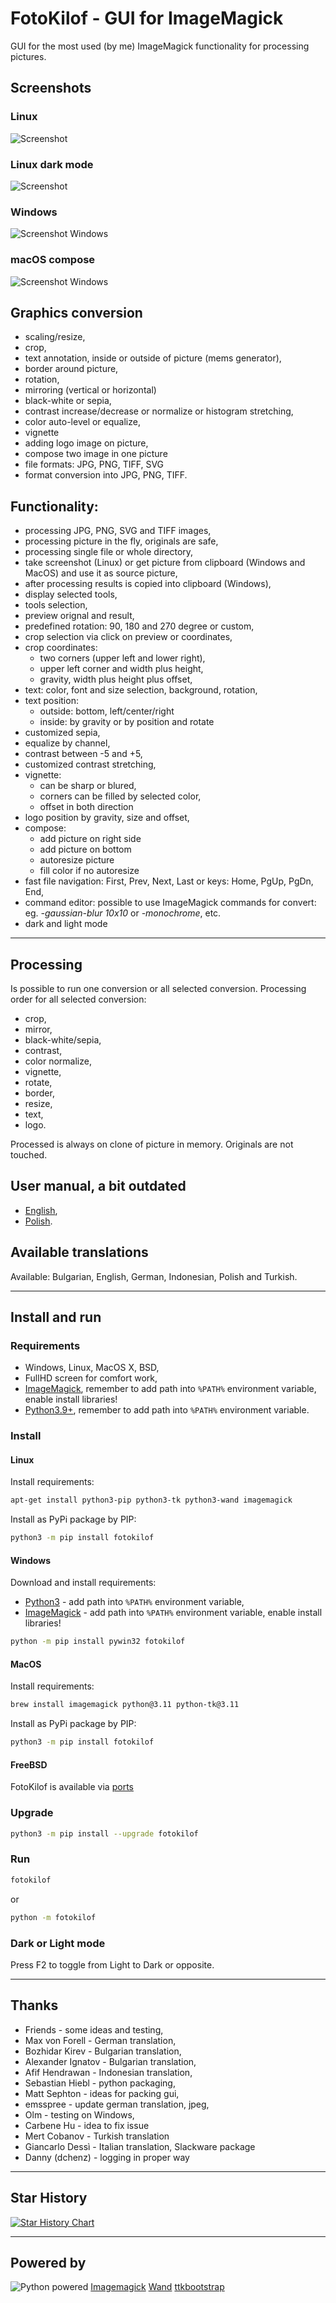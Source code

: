 # FotoKilof - GUI for ImageMagick

GUI for the most used (by me) ImageMagick functionality for processing pictures.

## Screenshots

### Linux

![Screenshot](https://raw.githubusercontent.com/TeaM-TL/FotoKilof/master/screenshots/fotokilof_linux.png)

### Linux dark mode

![Screenshot](https://raw.githubusercontent.com/TeaM-TL/FotoKilof/master/screenshots/fotokilof_linux_dark.png)

### Windows

![Screenshot Windows](https://raw.githubusercontent.com/TeaM-TL/FotoKilof/master/screenshots/fotokilof_windows.png)

### macOS compose

![Screenshot Windows](https://raw.githubusercontent.com/TeaM-TL/FotoKilof/master/screenshots/fotokilof_compose.png)

## Graphics conversion

 - scaling/resize,
 - crop,
 - text annotation, inside or outside of picture (mems generator),
 - border around picture,
 - rotation,
 - mirroring (vertical or horizontal)
 - black-white or sepia,
 - contrast increase/decrease or normalize or histogram stretching,
 - color auto-level or equalize,
 - vignette
 - adding logo image on picture,
 - compose two image in one picture
 - file formats: JPG, PNG, TIFF, SVG
 - format conversion into JPG, PNG, TIFF.

## Functionality:

 - processing JPG, PNG, SVG and TIFF images,
 - processing picture in the fly, originals are safe,
 - processing single file or whole directory,
 - take screenshot (Linux) or get picture from clipboard (Windows and MacOS) and use it as source picture,
 - after processing results is copied into clipboard (Windows),
 - display selected tools,
 - tools selection,
 - preview orignal and result,
 - predefined rotation: 90, 180 and 270 degree or custom,
 - crop selection via click on preview or coordinates,
 - crop coordinates:
   - two corners (upper left and lower right),
   - upper left corner and width plus height,
   - gravity, width plus height plus offset,
 - text: color, font and size selection, background, rotation,
 - text position:
   - outside: bottom, left/center/right
   - inside: by gravity or by position and rotate
 - customized sepia,
 - equalize by channel,
 - contrast between -5 and +5,
 - customized contrast stretching,
 - vignette:
   - can be sharp or blured, 
   - corners can be filled by selected color,
   - offset in both direction
 - logo position by gravity, size and offset,
 - compose:
   - add picture on right side
   - add picture on bottom
   - autoresize picture
   - fill color if no autoresize
 - fast file navigation: First, Prev, Next, Last or keys: Home, PgUp, PgDn, End,
 - command editor: possible to use ImageMagick commands for convert: eg. *-gaussian-blur 10x10* or *-monochrome*, etc.
- dark and light mode

---

## Processing

Is possible to run one conversion or all selected conversion.
Processing order for all selected conversion:

- crop,
- mirror,
- black-white/sepia,
- contrast,
- color normalize,
- vignette,
- rotate,
- border,
- resize,
- text,
- logo.

Processed is always on clone of picture in memory. Originals are not touched.

## User manual, a bit outdated

- [English](doc/en/fotokilof.md),
- [Polish](doc/pl/fotokilof.md).

## Available translations

Available: Bulgarian, English, German, Indonesian, Polish and Turkish.

---

## Install and run

### Requirements

- Windows, Linux, MacOS X, BSD,
- FullHD screen for comfort work,
- [ImageMagick](https://imagemagick.org/), remember to add path into `%PATH%` environment variable, enable install libraries!
- [Python3.9+](https://www.python.org/), remember to add path into `%PATH%` environment variable.

### Install

#### Linux

Install requirements:
```bash
apt-get install python3-pip python3-tk python3-wand imagemagick
```

Install as PyPi package by PIP:
```bash
python3 -m pip install fotokilof
```

#### Windows
Download and install requirements:
- [Python3](https://www.python.org/) - add path into `%PATH%` environment variable,
- [ImageMagick](https://imagemagick.org/script/download.php#windows) - add path into `%PATH%` environment variable, enable install libraries!

```bash
python -m pip install pywin32 fotokilof
```

#### MacOS
Install requirements:
```bash
brew install imagemagick python@3.11 python-tk@3.11
```

Install as PyPi package by PIP:
```bash
python3 -m pip install fotokilof
```

#### FreeBSD

FotoKilof is available via [ports](https://www.freshports.org/graphics/py-fotokilof/)

### Upgrade

```bash
python3 -m pip install --upgrade fotokilof
```

### Run

```bash
fotokilof
```
or
```bash
python -m fotokilof
```

### Dark or Light mode

Press F2 to toggle from Light to Dark or opposite.

---

## Thanks

 - Friends - some ideas and testing,
 - Max von Forell - German translation,
 - Bozhidar Kirev - Bulgarian translation,
 - Alexander Ignatov - Bulgarian translation,
 - Afif Hendrawan - Indonesian translation,
 - Sebastian Hiebl - python packaging,
 - Matt Sephton - ideas for packing gui,
 - emsspree - update german translation, jpeg,
 - Olm - testing on Windows,
 - Carbene Hu - idea to fix issue
 - Mert Cobanov - Turkish translation
 - Giancarlo Dessì - Italian translation, Slackware package
 - Danny (dchenz) - logging in proper way

---

## Star History

[![Star History Chart](https://api.star-history.com/svg?repos=TeaM-TL/FotoKilof&type=Date)](https://star-history.com/#TeaM-TL/FotoKilof&Date)

---

## Powered by

![Python powered](python-powered.png) 
[Imagemagick](https://github.com/ImageMagick/ImageMagick) 
[Wand](https://github.com/emcconville/wand) 
[ttkbootstrap](https://github.com/israel-dryer/ttkbootstrap) 

